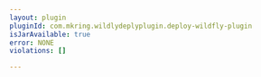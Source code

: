 ```yaml
---
layout: plugin
pluginId: com.mkring.wildlydeplyplugin.deploy-wildfly-plugin
isJarAvailable: true
error: NONE
violations: []

---
```

